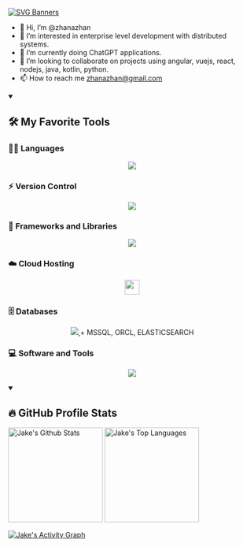 [![SVG Banners](https://svg-banners.vercel.app/api?type=typeWriter&text1=Jake%20👨🏽‍💻%20|%20FE%20%2B%20BE%20%2B%20JL%20%3D%20❤️&width=800&height=110)](https://github.com/Akshay090/svg-banners)

- 👋 Hi, I’m @zhanazhan
- 👀 I’m interested in enterprise level development with distributed systems.
- 🌱 I’m currently doing ChatGPT applications.
- 💞️ I’m looking to collaborate on projects using angular, vuejs, react, nodejs, java, kotlin, python.
- 📫 How to reach me zhanazhan@gmail.com

<!---
zhanazhan/zhanazhan is a ✨ special ✨ repository because its `README.md` (this file) appears on your GitHub profile.
You can click the Preview link to take a look at your changes.
--->

<details open> 
  <summary><h2>🛠️ My Favorite Tools</h2></summary>
  <!-- Some badges are from https://github.com/Ileriayo/markdown-badges -->

  <h3>👨‍💻 Languages</h3>

  <p align="center">
    <a href="https://skillicons.dev">
      <img src="https://skillicons.dev/icons?i=java,ts,py,cs" />
    </a>
  </p>

  <h3>⚡ Version Control</h3>
  <p align="center">
     <img src="https://skillicons.dev/icons?i=github,gitlab" />
  </p>

  <h3>🧰 Frameworks and Libraries</h3>
  
  <p align="center">
    <a href="https://skillicons.dev">
      <img src="https://skillicons.dev/icons?i=nodejs,angular,vue,react,spring,redis,materialui" />
    </a>
  </p>
  
  <h3>☁️ Cloud Hosting</h3>
  
  <p align="center">
    <a href="https://www.digitalocean.com/">
      <img src="https://cdn.cdnlogo.com/logos/d/81/digitalocean-icon.svg" width="30" height="30">
    </a>
  </p>
  
  <h3>🗄️ Databases </h3>
  
  <p align="center">
    <a href="https://skillicons.dev">
      <img src="https://skillicons.dev/icons?i=mongodb,postgres" /> 
    </a>
    + <span>MSSQL, ORCL, ELASTICSEARCH</span>
  </p>
  
  <h3>💻 Software and Tools</h3>
  
  <p align="center">
    <a href="https://skillicons.dev">
      <img src="https://skillicons.dev/icons?i=git,idea,vscode,linux,docker,vim,bash" />
    </a>
  </p>
    
</details>


<details open> 
  <summary><h2>🔥 GitHub Profile Stats</h2></summary>
<!-- https://github.com/anuraghazra/github-readme-stats -->

  <a href="https://github.com/anuraghazra/github-readme-stats"><img alt="Jake's Github Stats" src="https://denvercoder1-github-readme-stats.vercel.app/api/?username=zhanazhan&show_icons=true&include_all_commits=true&count_private=true&theme=react&hide_border=true&bg_color=1F222E&title_color=F85D7F&icon_color=F8D866" height="192px"/></a>
  <a href="https://github.com/anuraghazra/github-readme-stats"><img alt="Jake's Top Languages" src="https://github-readme-stats.vercel.app/api/top-langs/?username=zhanazhan&langs_count=8&layout=compact&theme=react&hide_border=true&bg_color=1F222E&title_color=F85D7F&icon_color=F8D866&hide=Jupyter%20Notebook" height="192px"/></a>
  <br/>
  
  <!-- https://github.com/ashutosh00710/github-readme-activity-graph -->

  <a href="https://github.com/ashutosh00710/github-readme-activity-graph"><img alt="Jake's Activity Graph" src="https://github-readme-activity-graph.cyclic.app/graph/?username=zhanazhan&bg_color=1F222E&color=F8D866&line=F85D7F&point=FFFFFF&hide_border=true" /></a>
  
</details>
